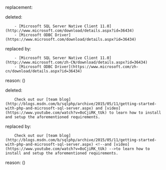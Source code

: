 replacement:

deleted:

		- [Microsoft SQL Server Native Client 11.0](http://www.microsoft.com/download/details.aspx?id=36434)
		- [Microsoft ODBC Driver](https://www.microsoft.com/download/details.aspx?id=36434)

replaced by:

		- [Microsoft SQL Server Native Client 11.0](http://www.microsoft.com/zh-CN/download/details.aspx?id=36434)
		- [Microsoft ODBC Driver](https://www.microsoft.com/zh-cn/download/details.aspx?id=36434)

reason: ()

deleted:

		Check out our [team blog](http://blogs.msdn.com/b/sqlphp/archive/2015/05/11/getting-started-with-php-and-microsoft-sql-server.aspx) and [video](https://www.youtube.com/watch?v=0oCjiRK_tUk) to learn how to install and setup the aforementioned requirements.

replaced by:

		Check out our [team blog](http://blogs.msdn.com/b/sqlphp/archive/2015/05/11/getting-started-with-php-and-microsoft-sql-server.aspx) <!--and [video](https://www.youtube.com/watch?v=0oCjiRK_tUk) -->to learn how to install and setup the aforementioned requirements.

reason: ()

